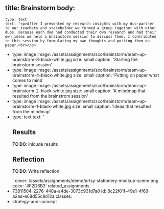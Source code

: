 title: Brainstorm
body:
  -
    type: text
    text: '<p>After I presented my research insights with my duo-partner to our teachers and stakeholder we formed a group together with other duos. Because each duo had conducted their own research and had their own ideas we held a brainstorm session to discuss them. I contributed to this session by formulating my own thoughts and putting them on paper.<br></p>'
  -
    type: image
    image: /assets/assignments/sco/brainstorm/team-up-brainstorm-3-black-white.jpg
    size: small
    caption: 'Starting the brainstorm session'
  -
    type: image
    image: /assets/assignments/sco/brainstorm/team-up-brainstorm-4-black-white.jpg
    size: small
    caption: 'Putting on paper what comes to mind'
  -
    type: image
    image: /assets/assignments/sco/brainstorm/team-up-brainstorm-2-black-white.jpg
    size: small
    caption: 'A mindmap that resulted from the brainstrom session'
  -
    type: image
    image: /assets/assignments/sco/brainstorm/team-up-brainstorm-1-black-white.jpg
    size: small
    caption: 'Ideas that resulted from the mindmap'
  -
    type: text
    text: '<h2>Results<br></h2><p><b>TO DO</b>: Inlcude results<br></p><h2>Reflection<br></h2><p><b>TO DO</b>: Write reflection<br></p>'
cover: /assets/assignments/demo/artsy-stationery-mockup-scene.png
color: '#F2D6B3'
related_assignments:
  - 73811504-2276-448a-a4de-3073c931d7a0
id: 8c22f01f-49e1-4f69-a2ad-e08d55c8d12a
classes:
  - strategy-and-concept
